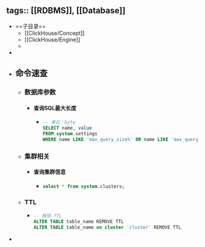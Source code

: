 tags:: [[RDBMS]], [[Database]] 
---

- ==子目录==
	- [[ClickHouse/Concept]]
	- [[ClickHouse/Engine]]
	-
-
- ## 命令速查
	- ### 数据库参数
		- #### 查询SQL最大长度
			- ``` sql
			  -- 单位：byte
			  SELECT name, value
			  FROM system.settings
			  WHERE name LIKE 'max_query_size%' OR name LIKE 'max_query_size%';
			  ```
	- ### 集群相关
		- #### 查询集群信息
			- ``` sql
			  select * from system.clusters;
			  ```
	- ### TTL
		- ```sql
		  -- 移除 TTL
		  ALTER TABLE table_name REMOVE TTL
		  ALTER TABLE table_name on cluster 'cluster' REMOVE TTL
		  ```
-